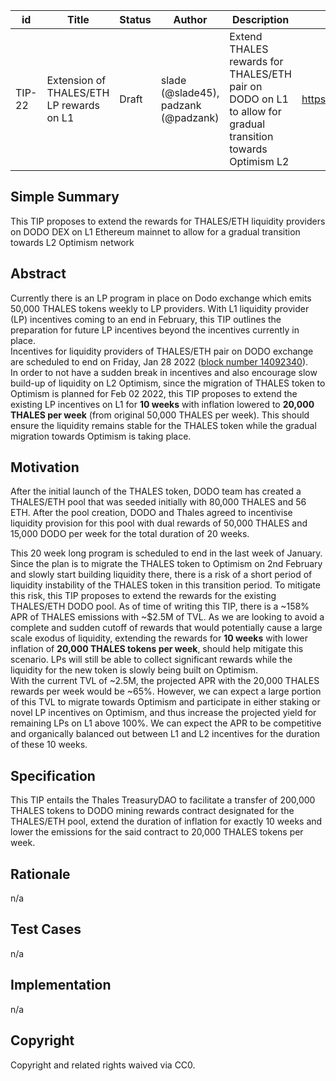  
 
| id | Title | Status | Author | Description | Discussions to | Created |
| ----------- | ----------- | ----------- | ----------- | ----------- | ----------- | ----------- |
| TIP-22 | Extension of THALES/ETH LP rewards on L1 | Draft | slade (@slade45), padzank (@padzank)| Extend THALES rewards for THALES/ETH pair on DODO on L1 to allow for gradual transition towards Optimism L2 | https://discord.gg/rPpPcMXSeU | 2022-01-18
 
## Simple Summary
 
This TIP proposes to extend the rewards for THALES/ETH liquidity providers on DODO DEX on L1 Ethereum mainnet to allow for a gradual transition towards L2 Optimism network
 
## Abstract
 
Currently there is an LP program in place on Dodo exchange which emits 50,000 THALES tokens weekly to LP providers. With L1 liquidity provider (LP) incentives coming to an end in February, this TIP outlines the preparation for future LP incentives beyond the incentives currently in place.  
Incentives for liquidity providers of THALES/ETH pair on DODO exchange are scheduled to end on Friday, Jan 28 2022 ([block number 14092340](https://etherscan.io/block/countdown/14092340)).  
In order to not have a sudden break in incentives and also encourage slow build-up of liquidity on L2 Optimism, since the migration of THALES token to Optimism is planned for Feb 02 2022, this TIP proposes to extend the existing LP incentives on L1 for **10 weeks** with inflation lowered to **20,000 THALES per week** (from original 50,000 THALES per week). This should ensure the liquidity remains stable for the THALES token while the gradual migration towards Optimism is taking place.

## Motivation
 
After the initial launch of the THALES token, DODO team has created a THALES/ETH pool that was seeded initially with 80,000 THALES and 56 ETH. After the pool creation, DODO and Thales agreed to incentivise liquidity provision for this pool with dual rewards of 50,000 THALES and 15,000 DODO per week for the total duration of 20 weeks. 

This 20 week long program is scheduled to end in the last week of January. Since the plan is to migrate the THALES token to Optimism on 2nd February and slowly start building liquidity there, there is a risk of a short period of liquidity instability of the THALES token in this transition period. To mitigate this risk, this TIP proposes to extend the rewards for the existing THALES/ETH DODO pool. As of time of writing this TIP, there is a ~158% APR of THALES emissions with ~$2.5M of TVL. As we are looking to avoid a complete and sudden cutoff of rewards that would potentially cause a large scale exodus of liquidity, extending the rewards for **10 weeks** with lower inflation of **20,000 THALES tokens per week**, should help mitigate this scenario. LPs will still be able to collect significant rewards while the liquidity for the new token is slowly being built on Optimism.  
With the current TVL of ~2.5M, the projected APR with the 20,000 THALES rewards per week would be ~65%. However, we can expect a large portion of this TVL to migrate towards Optimism and participate in either staking or novel LP incentives on Optimism, and thus increase the projected yield for remaining LPs on L1 above 100%. We can expect the APR to be competitive and organically balanced out between L1 and L2 incentives for the duration of these 10 weeks.  

## Specification
 
 This TIP entails the Thales TreasuryDAO to facilitate a transfer of 200,000 THALES tokens to DODO mining rewards contract designated for the THALES/ETH pool, extend the duration of inflation for exactly 10 weeks and lower the emissions for the said contract to 20,000 THALES tokens per week.
 
## Rationale
 
n/a
 
## Test Cases
 
n/a
 
## Implementation
 
n/a
 
## Copyright
 
Copyright and related rights waived via CC0.